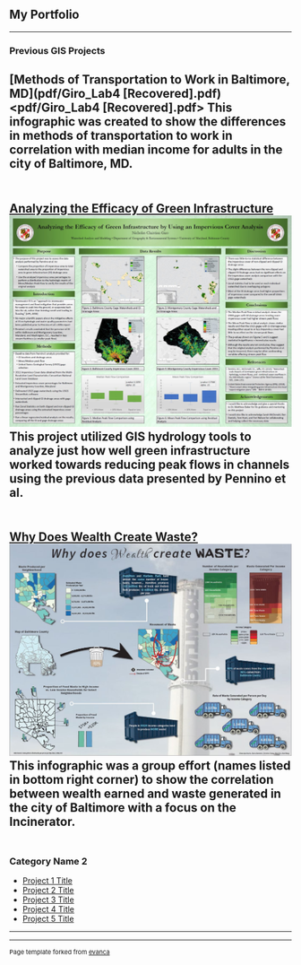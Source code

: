## My Portfolio

---

### Previous GIS Projects 

[Methods of Transportation to Work in Baltimore, MD](pdf/Giro_Lab4 [Recovered].pdf)
<pdf/Giro_Lab4 [Recovered].pdf>
This infographic was created to show the differences in methods of transportation to work in correlation with median income for adults in the city of Baltimore, MD.
<br><br>
---
[Analyzing the Efficacy of Green Infrastructure](/pdf/sample_presentation.pdf)
<img src="images/419Project.JPG"/>
This project utilized GIS hydrology tools to analyze just how well green infrastructure worked towards reducing peak flows in channels using the previous data presented by Pennino et al.
<br><br>
---
[Why Does Wealth Create Waste?](http://example.com/)
<img src="images/Capture.JPG"/>
This infographic was a group effort (names listed in bottom right corner) to show the correlation between wealth earned and waste generated in the city of Baltimore with a focus on the Incinerator.
<br><br>
---

### Category Name 2

- [Project 1 Title](http://example.com/)
- [Project 2 Title](http://example.com/)
- [Project 3 Title](http://example.com/)
- [Project 4 Title](http://example.com/)
- [Project 5 Title](http://example.com/)

---




---
<p style="font-size:11px">Page template forked from <a href="https://github.com/evanca/quick-portfolio">evanca</a></p>
<!-- Remove above link if you don't want to attibute -->
